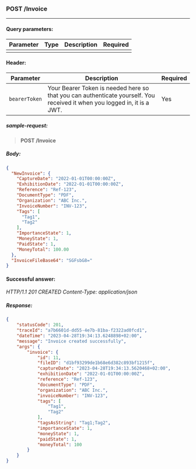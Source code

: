 ### POST /Invoice
---

#### Query parameters:

| Parameter | Type | Description | Required |
| --- | --- | --- | --- |
|  |  |  |  |

#### Header:

| Parameter | Description | Required |
| --- | --- | --- |
| `bearerToken` | Your Bearer Token is needed here so that you can authenticate yourself. You received it when you logged in, it is a JWT. | Yes |

##### sample-request:

> **POST /Invoice**

##### Body:

```json
{
  "NewInvoice": {
    "CaptureDate": "2022-01-01T00:00:00Z",
    "ExhibitionDate": "2022-01-01T00:00:00Z",
    "Reference": "Ref-123",
    "DocumentType": "PDF",
    "Organization": "ABC Inc.",
    "InvoiceNumber": "INV-123",
    "Tags": [
      "Tag1",
      "Tag2"
    ],
    "ImportanceState": 1,
    "MoneyState": 1,
    "PaidState": 1,
    "MoneyTotal": 100.00
  },
  "InvoiceFileBase64": "SGFsbG8="
}
```

#### Successful answer:

*HTTP/1.1 201 CREATED
Content-Type: application/json*

##### Response:

```json
{
    "statusCode": 201,
    "traceId": "a7b6601d-dd55-4e7b-81ba-f2322ad0fcd1",
    "dateTime": "2023-04-28T19:34:13.6248898+02:00",
    "message": "Invoice created successfully",
    "args": {
        "invoice": {
            "id": 11,
            "fileID": "d1bf93299de1b68e6d382c893bf1215f",
            "captureDate": "2023-04-28T19:34:13.5620468+02:00",
            "exhibitionDate": "2022-01-01T00:00:00Z",
            "reference": "Ref-123",
            "documentType": "PDF",
            "organization": "ABC Inc.",
            "invoiceNumber": "INV-123",
            "tags": [
                "Tag1",
                "Tag2"
            ],
            "tagsAsString": "Tag1;Tag2",
            "importanceState": 1,
            "moneyState": 1,
            "paidState": 1,
            "moneyTotal": 100
        }
    }
}
```